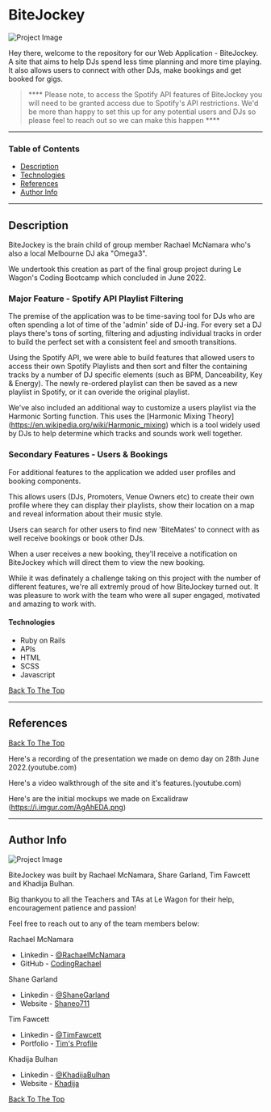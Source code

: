 # BiteJockey

![Project Image](https://i.imgur.com/EPi3dA1.jpg)

Hey there, welcome to the repository for our Web Application - BiteJockey. A site that aims to help DJs spend less time planning and more time playing. It also allows users to connect with other DJs, make bookings and get booked for gigs.

> **** Please note, to access the Spotify API features of BiteJockey you will need to be granted access due to Spotify's API restrictions. We'd be more than happy to set this up for any potential users and DJs so please feel to reach out so we can make this happen ****

---

### Table of Contents

- [Description](#description)
- [Technologies](#technologies)
- [References](#references)
- [Author Info](#author-info)

---

## Description

BiteJockey is the brain child of group member Rachael McNamara who's also a local Melbourne DJ aka "Omega3".

We undertook this creation as part of the final group project during Le Wagon's Coding Bootcamp which concluded in June 2022.

### Major Feature - Spotify API Playlist Filtering

  The premise of the application was to be time-saving tool for DJs who are often spending a lot of time of the 'admin' side of DJ-ing. For every set a DJ plays there's tons of sorting, filtering and adjusting individual tracks in order to build the perfect set with a consistent feel and smooth transitions.

  Using the Spotify API, we were able to build features that allowed users to access their own Spotify Playlists and then sort and filter the containing tracks by a number of DJ specific elements (such as BPM, Danceability, Key & Energy). The newly re-ordered playlist can then be saved as a new playlist in Spotify, or it can overide the original playlist.

  We've also included an additional way to customize a users playlist via the Harmonic Sorting function. This uses the [Harmonic Mixing Theory] (https://en.wikipedia.org/wiki/Harmonic_mixing) which is a tool widely used by DJs to help determine which tracks and sounds work well together.

### Secondary Features - Users & Bookings

  For additional features to the application we added user profiles and booking components.

  This allows users (DJs, Promoters, Venue Owners etc) to create their own profile where they can display their playlists, show their location on a map and reveal information about their music style.

  Users can search for other users to find new 'BiteMates' to connect with as well receive bookings or book other DJs.

  When a user receives a new booking, they'll receive a notification on BiteJockey which will direct them to view the new booking.

While it was definately a challenge taking on this project with the number of different features, we're all extremly proud of how BiteJockey turned out. It was pleasure to work with the team who were all super engaged, motivated and amazing to work with.

#### Technologies

- Ruby on Rails
- APIs
- HTML
- SCSS
- Javascript

[Back To The Top](#read-me-template)

---


## References
[Back To The Top](#read-me-template)

Here's a recording of the presentation we made on demo day on 28th June 2022.(youtube.com)

Here's a video walkthrough of the site and it's features.(youtube.com)

Here's are the initial mockups we made on Excalidraw (https://i.imgur.com/AgAhEDA.png)

---

## Author Info

![Project Image](https://i.imgur.com/V0A8BBY.jpg)

BiteJockey was built by Rachael McNamara, Share Garland, Tim Fawcett and Khadija Bulhan.

Big thankyou to all the Teachers and TAs at Le Wagon for their help, encouragement patience and passion!

Feel free to reach out to any of the team members below:

Rachael McNamara
- Linkedin - [@RachaelMcNamara](https://www.linkedin.com/in/rachael-m-950082183/)
- GitHub - [CodingRachael](https://github.com/codingrachael)

Shane Garland
- Linkedin - [@ShaneGarland](https://www.linkedin.com/in/shane-garland/)
- Website - [Shaneo711](https://github.com/shaneo711)

Tim Fawcett
- Linkedin - [@TimFawcett](https://www.linkedin.com/in/rachael-m-950082183/)
- Portfolio - [Tim's Profile](https://tjfaw1.github.io/Portfolio/)

Khadija Bulhan
- Linkedin - [@KhadijaBulhan](https://www.linkedin.com/in/khadija-bulhan-670967199/)
- Website - [Khadija](https://github.com/Khadijaa8)


[Back To The Top](#read-me-template)
